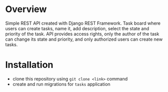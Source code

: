 # Overview

Simple REST API created with Django REST Framework. Task board where users can create tasks, name it, add description, select the state and priority of the task. API provides access rights, only the author of the task can change its state and priority, and only authorized users can create new tasks.

# Installation

- clone this repository using `git clone <link>` command
- create and run migrations for `tasks` application
